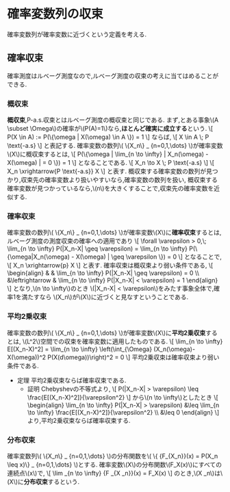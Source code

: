 # 確率変数列の収束
確率変数列が確率変数に近づくという定義を考える.

## 確率収束
確率測度はルベーグ測度なので,ルベーグ測度の収束の考えに当てはめることができる.

### 概収束
**概収束**,P-a.s.収束とはルベーグ測度の概収束と同じである.
まず,とある事象\\(A \subset \Omega\\)の確率が\\(P(A)=1\\)なら,**ほとんど確実に成立する**という.
\\[
P(X \in A) := P(\\{\omega | X(\omega) \in A \\}) = 1
\\]
ならば,
\\[
	X \in A \\; P \text{-a.s}
\\]
と表記する.
確率変数の数列\\( \\{X_n\\} _ {n=0,1,\dots} \\)が確率変数\\(X\\)に概収束するとは,
\\[
P(\\{\omega | \lim_{n \to \infty} | X_n(\omega) - X(\omega) | = 0 \\}) = 1
\\]
となることである.
\\[
	X_n \to X \\; P \text{-a.s}
\\]
\\[
	X_n \xrightarrow{P \text{-a.s}} X
\\]
と表す.
概収束する確率変数の数列が見つかり,収束先の確率変数より扱いやすいなら,確率変数の数列を扱い,
概収束する確率変数が見つかっているなら,\\(n\\)を大きくすることで,収束先の確率変数を近似する.

### 確率収束
確率変数の数列\\( \\{X_n\\} _ {n=0,1,\dots} \\)が確率変数\\(X\\)に**確率収束**するとは,
ルベーグ測度の測度収束の確率への適用であり
\\[
\forall \varepsilon > 0,\\; \lim_{n \to \infty} P(|X_n-X| \geq \varepsilon) = \lim_{n \to \infty} P(\\{\omega|X_n(\omega) - X(\omega) | \geq \varepsilon \\}) = 0
\\]
となることで,
\\[
	X_n \xrightarrow{p} X
\\]
と表す.
確率収束は概収束より弱い条件である,
\\[
\begin{align}
& & \lim_{n \to \infty} P(|X_n-X| \geq \varepsilon) = 0 \\\\
&\leftrightarrow & \lim_{n \to \infty} P(|X_n-X| < \varepsilon) = 1
\end{align}
\\]
となり,\\(n \to \infty\\)のとき \\(|X_n-X| < \varepsilon\\)をみたす事象全体で,確率1を満たすなら
\\(X_n\\)が\\(X\\)に近づくと見なすということである.

### 平均2乗収束
確率変数の数列\\( \\{X_n\\} _ {n=0,1,\dots} \\)が確率変数\\(X\\)に**平均2乗収束**するとは,
\\(L^2\\)空間での収束を確率変数に適用したものである.
\\[
\lim_{n \to \infty} E[(X_n-X)^2] = \lim_{n \to \infty} \left(\int_{\Omega} (X_n(\omega)-X(\omega))^2 P(X(d\omega))\right)^2 = 0
\\]
平均2乗収束は確率収束より弱い条件である.
- 定理
  平均2乗収束ならば確率収束である.
  - 証明
  Chebyshevの不等式より,
  \\[
	  P(|X_n-X| > \varepsilon) \leq \frac{E[(X_n-X)^2]}{\varepsilon^2}
  \\]
  から\\(n \to \infty\\)としたとき
  \\[
  \begin{align}
  \lim_{n \to \infty} P(|X_n-X| > \varepsilon) &\leq \lim_{n \to \infty} \frac{E[(X_n-X)^2]}{\varepsilon^2} \\\\
  &\leq 0
  \end{align}
  \\]
  より,平均2乗収束ならば確率収束する.

### 分布収束
確率変数列\\( \\{X_n\\} _ {n=0,1,\dots} \\)の分布関数を\\( \\{ {F_{X_n}}(x) = P(X_n \leq x)\\} _ {n=0,1,\dots} \\)とする.
確率変数\\(X\\)の分布関数\\(F_X(x)\\)にすべての連続点\\(x\\)で,
\\[
 \lim _{n \to \infty} {F _{X _n}}(x) = F_X(x)
\\]
のとき,\\(X _n\\)は\\(X\\)に**分布収束**するという.
